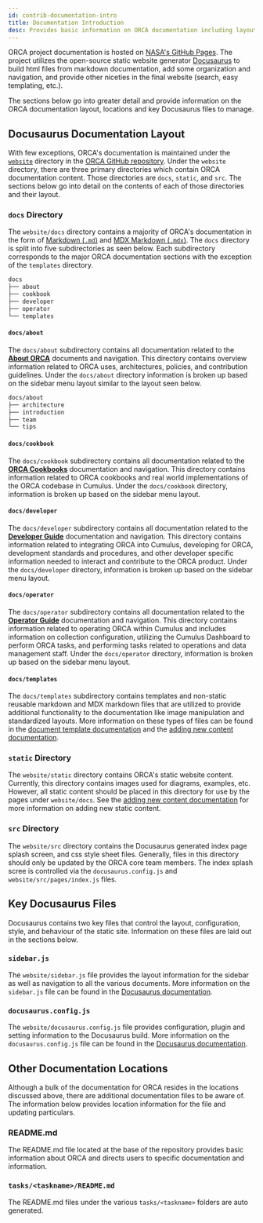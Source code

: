```yaml
---
id: contrib-documentation-intro
title: Documentation Introduction
desc: Provides basic information on ORCA documentation including layout and key information for contributing to overall documentation.
---
```


ORCA project documentation is hosted on [NASA's GitHub Pages](https://nasa.github.io/cumulus-orca/).
The project utilizes the open-source static website generator [Docusaurus](https://v2.docusaurus.io/)
to build html files from markdown documentation, add some organization and navigation,
and provide other niceties in the final website (search, easy templating, etc.).

The sections below go into greater detail and provide information on the ORCA
documentation layout, locations and key Docusaurus files to manage.


## Docusaurus Documentation Layout

With few exceptions, ORCA's documentation is maintained under the [`website`](https://github.com/nasa/cumulus-orca/tree/master/website)
directory in the [ORCA GitHub repository](https://github.com/nasa/cumulus-orca/).
Under the `website` directory, there are three primary directories which contain
ORCA documentation content. Those directories are `docs`, `static`, and `src`.
The sections below go into detail on the contents of each of those directories
and their layout.


### `docs` Directory

The `website/docs` directory contains a majority of ORCA's documentation in the
form of [Markdown (`.md`)](https://guides.github.com/features/mastering-markdown/)
and [MDX Markdown (`.mdx`)](https://mdxjs.com/). The `docs` directory is split into
five subdirectories as seen below. Each subdirectory corresponds to the major
ORCA documentation sections with the exception of the `templates` directory.

```sh
docs
├── about
├── cookbook
├── developer
├── operator
└── templates
```


#### `docs/about`

The `docs/about` subdirectory contains all documentation related to the
[**About ORCA**](../../../about/introduction/orca-intro.md)
documents and navigation. This directory contains overview
information related to ORCA uses, architectures, policies, and contribution
guidelines. Under the `docs/about` directory information is broken up based on
the sidebar menu layout similar to the layout seen below.

```sh
docs/about
├── architecture
├── introduction
├── team
└── tips
```


#### `docs/cookbook`

The `docs/cookbook` subdirectory contains all documentation related to the
[**ORCA Cookbooks**](../../../cookbook/cookbook-intro.md)
documentation and navigation. This directory contains information
related to ORCA cookbooks and real world implementations of the ORCA codebase
in Cumulus. Under the `docs/cookbook` directory, information is broken up based
on the sidebar menu layout.


#### `docs/developer`

The `docs/developer` subdirectory contains all documentation related to the
[**Developer Guide**](../../../developer/quickstart/developer-intro.md)
documentation and navigation. This directory contains information related to
integrating ORCA into Cumulus, developing for ORCA, development standards and
procedures, and other developer specific information needed to interact and
contribute to the ORCA product. Under the `docs/developer` directory, information
is broken up based on the sidebar menu layout.


#### `docs/operator`

The `docs/operator` subdirectory contains all documentation related to the
[**Operator Guide**](../../../operator/operator-intro.md)
documentation and navigation. This directory contains information related to
operating ORCA within Cumulus and includes information on collection configuration,
utilizing the Cumulus Dashboard to perform ORCA tasks, and performing tasks related
to operations and data management staff. Under the `docs/operator` directory,
information is broken up based on the sidebar menu layout.


#### `docs/templates`

The `docs/templates` subdirectory contains templates and non-static reusable
markdown and MDX markdown files that are utilized to provide additional
functionality to the documentation like image manipulation and standardized layouts.
More information on these types of files can be found in the
[document template documentation](documentaion-templates.md) and the
[adding new content documentation](documentation-add-content.md).


### `static` Directory

The `website/static` directory contains ORCA's static website content. Currently,
this directory contains images used for diagrams, examples, etc. However, all static
content should be placed in this directory for use by the pages under `website/docs`.
See the [adding new content documentation](documentation-add-content.md) for more
information on adding new static content.


### `src` Directory

The `website/src` directory contains the Docusaurus generated index page splash
screen, and css style sheet files. Generally, files in this directory should only
be updated by the ORCA core team members. The index splash scree is controlled
via the `docusaurus.config.js` and `website/src/pages/index.js` files.


## Key Docusaurus Files

Docusaurus contains two key files that control the layout, configuration, style,
and behaviour of the static site. Information on these files are laid out in the
sections below.


### `sidebar.js`

The `website/sidebar.js` file provides the layout information for the sidebar as
well as navigation to all the various documents. More information on the
`sidebar.js` file can be found in the [Docusaurus documentation](https://v2.docusaurus.io/docs/sidebar#sidebar-object).


### `docusaurus.config.js`

The `website/docusaurus.config.js` file provides configuration, plugin and setting
information to the Docusaurus build. More information on the `docusaurus.config.js`
file can be found in the [Docusaurus documentation](https://v2.docusaurus.io/docs/configuration).


## Other Documentation Locations

Although a bulk of the documentation for ORCA resides in the locations discussed
above, there are additional documentation files to be aware of. The information
below provides location information for the file and updating particulars.

### README.md

The README.md file located at the base of the repository provides basic information
about ORCA and directs users to specific documentation and information.


### `tasks/<taskname>/README.md`

The README.md files under the various `tasks/<taskname>` folders are auto generated.


